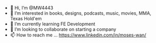 - 👋 Hi, I’m @MW4443
- 👀 I’m interested in books, designs, podcasts, music, movies, MMA, Texas Hold'em
- 🌱 I’m currently learning FE Development
- 💞️ I’m looking to collaborate on starting a company
- 📫 How to reach me ... https://www.linkedin.com/in/moses-wan/
<!---
MW4443/MW4443 is a ✨ special ✨ repository because its `README.md` (this file) appears on your GitHub profile.
You can click the Preview link to take a look at your changes.
--->
